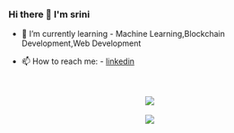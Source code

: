 ### Hi there 👋 I'm srini

<!--
**teja003/teja003** is a ✨ _special_ ✨ repository because its `README.md` (this file) appears on your GitHub profile.

Here are some ideas to get you started:
-->
<!--
- 🔭 I’m currently working on ... 
- -->

- 🌱 I’m currently learning - Machine Learning,Blockchain Development,Web Development
<!--
- 👯 I’m looking to collaborate on ...
- 🤔 I’m looking for help with ...
- 💬 Ask me about ...
- -->
- 📫 How to reach me: - [linkedin](https://www.linkedin.com/in/mannepalli-uday-kumar-401341197/)

 <!--
- 😄 Pronouns: ...
- -->
<!-- - ⚡ Fun fact: ... I'm movie Lover 😻 -->
<br>
<br>
<div align="center">
<img align="center" src="https://github-readme-stats.vercel.app/api?username=uk8380&show_icons=true&title_color=ffffff&icon_color=ff1616&text_color=ffde59&bg_color=000000">
 </div>
<br>
<div align="center">
<img align="center" src="https://github-readme-stats.vercel.app/api/top-langs/?username=uk8380&layout=compact">
</div>
